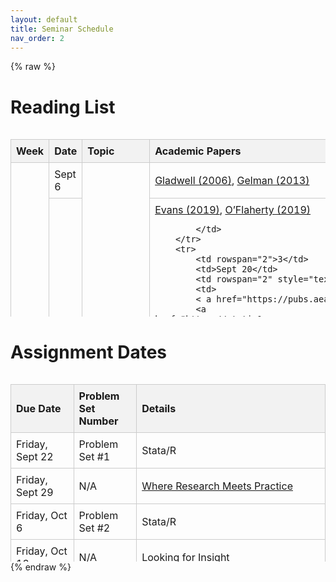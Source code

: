 ```yaml
---
layout: default
title: Seminar Schedule
nav_order: 2
---
```

{% raw %}
<style>
  table {
    width: 100%;
    border-collapse: collapse;
  }
  th, td {
    padding: 8px;
    text-align: left;
    border: 1px solid #ccc;
  }
  th {
    background-color: #f2f2f2;
    font-weight: bold;
    position: sticky;
    top: 0;
  }
</style>

<h1>Reading List</h1>
<div style="height: 300px; overflow: auto;">
  <table>
    <thead>
      <tr>
        <th style="width: 20%;">Week</th>
        <th style="width: 20%;">Date</th>
        <th style="width: 30%;">Topic</th>
        <th style="width: 30%;">Academic Papers</th>
      </tr>
    </thead>
    <tbody>
        <tr>
            <td rowspan="2">1</td>
            <td>Sept 6</td>
            <td rowspan="2" style="text-align: center;">Introduction</td>
            <td><a href="http://www.stat.columbia.edu/~gelman/research/unpublished/reversecausal_13oct05.pdf">Gladwell (2006)</a>, 
            <a href="https://www.newyorker.com/magazine/2006/02/13/million-dollar-murray">Gelman (2013)</a>
            </td>
        </tr>
        <tr>
            <td>Sept 11</td>
            <td>
            <a href="https://www.nber.org/papers/w26232">Evans (2019)</a>,
            <a href="https://econ.columbia.edu/working-paper/homelessness-research-a-guide-for-economists-and-friends/">O’Flaherty (2019)</a>
            
            </td>
        </tr>
        <tr>
            <td rowspan="2">3</td>
            <td>Sept 20</td>
            <td rowspan="2" style="text-align: center;"> Zoning</td>
            <td>
            < a href="https://pubs.aeaweb.org/doi/pdfplus/10.1257/jep.32.1.59"> Metcalfe 2018 </a>,
            <a href="https://static1.squarespace.com/static/6160e89a75cba2217fc14866/t/61a3f4ea1898562e22cf38d8/1638135020614/Jaehee_Song_JMP_share.pdf">Song (2021)</a>,
            <a href="https://www.nber.org/papers/w29440">Anagol (2021)</a>
            </td>
        </tr>
        <tr>
            <td>Sept 25</td>
            <td>
            <a href="https://www.urban.org/research/publication/land-use-reforms-and-housing-costs">Saiz (2010)</a>,
            <a href="https://www.urban.org/research/publication/land-use-reforms-and-housing-costs">Stacy (2023)</a>
            </td>
        </tr>
        <tr>
            <td rowspan="2">4</td>
            <td>Sept 27</td>
            <td rowspan="2" style="text-align: center;"> Homelessness Prevention</td>
            <td>
            <a href="https://github.com/dphill12/Papers-by-David-C-Phillips/blob/main/SCC_homelessness_prevention.pdf">Phillips (2023)</a>,
            <a href="https://pubmed.ncbi.nlm.nih.gov/27516600">Evans (2016)</a>
            </td>
        </tr>
        <tr>
            <td>Oct 2</td>
            <td><a href="https://github.com/dphill12/Papers-by-David-C-Phillips/blob/main/Phillips_and_Sullivan_YFHPI.pdf">Phillips (2022)</a>
            <a href="https://siepr.stanford.edu/publications/working-paper/homeless-programs-and-social-insurance">Popov (2016)</a></td>
        </tr>

        <tr>
            <td rowspan="2">4</td>
            <td>Sept 27</td>
            <td rowspan="2" style="text-align: center;"> Exiting Homelessness</td>
            <td>
            <a href="https://www.iza.org/publications/dp/8495/a-journey-home-what-drives-how-long-people-are-homeless">Cobb-Clark (2014)</a>
            </td>
        </tr>
        <tr>
            <td>Oct 2</td>
            <td>
            </td>
        </tr>

   

        <tr>
            <td rowspan="2">5</td>
            <td>Oct 4</td>
            <td rowspan="2" style="text-align: center;"> Rental Control & Vouchers</td>
            <td>
            <a href="https://www.aeaweb.org/articles?id=10.1257/000282803769206188">Glaeser (2003)</a>,
            <a href="https://drive.google.com/file/d/1TQb5a6OGW3o951jYGcrV1xZ0nEIFYqST/view">Diamond (2019)</a>
            </td>
        </tr>
        <tr>
            <td>Oct 11</td>
            <td>
             <a href="https://www.huduser.gov/publications/pdf/hsgvouchers_1_2011.pdf">Mills (2006)</a>
             </td>
        </tr>

        <tr>
            <td rowspan="2">6</td>
            <td>Oct 16</td>
            <td rowspan="2" style="text-align: center;"> Evictions</td>
            <td>
            <a href="https://scholar.harvard.edu/files/mdesmond/files/desmondkimbro.evictions.fallout.sf2015_2.pdf">Desmond (2015)</a>,
            <a href="https://robcollinson.github.io/RobWebsite/Evictions_CHI_NYC.pdf">Collinson 2022</a>
            </td>
        </tr>
        <tr>
            <td>Oct 18</td>
           <td>
            <a href="https://boazabramson.github.io/assets/evictions_abramson.pdf">Abramson (2023)</a>,
            <a href="https://www.kansascityfed.org/research/research-working-papers/equilibrium-evictions/">Corbae (2023)</a>
            </td>
        </tr>
        <tr>
            <td rowspan="2">6</td>
            <td>Oct 16</td>
            <td rowspan="2" style="text-align: center;"> Right to Counsel</td>
            <td>
            <a href="https://www.nber.org/system/files/working_papers/w29836/w29836.pdf">Cassidy (2022)</a>, 
            <a href="https://www.jstor.org/stable/23414787">Greiner (2013)</a>
            </td>
        </tr>
        <tr>
            <td>Oct 18</td>
            <td><a href="https://pharringtonp19.github.io/research/">Power (2023)</a>, 
            <a href="https://www.nber.org/conferences/si-2023-real-estate">Collinson (2023)</a>
        </td>
        </tr>
        <tr>
            <td rowspan="2">7</td>
            <td>Oct 23</td>
            <td rowspan="2" style="text-align: center;"> Neighborhoods</td>
            <td>
            <a href="https://www.aeaweb.org/articles?id=10.1257/aer.20150572">Chetty (2016)</a>,
            <a href="https://www.aeaweb.org/articles?id=10.1257/aer.20161352">Chyn (2018)</a>
            </td>
        </tr>
        <tr>
            <td>Oct 25</td>
            <td><a href="https://www.aeaweb.org/articles?id=10.1257/aer.20150572">Chetty (2016)</a></td>
        </tr>
        <tr>
            <td rowspan="2">8</td>
            <td>Oct 30</td>
            <td rowspan="2" style="text-align: center;"> Low-income Housing</td>
            <td>
            <a href="https://www.journals.uchicago.edu/doi/abs/10.1086/701354">McQuade (2019)</a>,
            <a href="https://higginsbrian.github.io/research/Higgins_JMP_RacialSegmentation.pdf">Arnosti (2019)</a>
            </td>
        </tr>
        <tr>
            <td>Nov 1</td>
            <td><a href="https://www.ncbi.nlm.nih.gov/pmc/articles/PMC3824966/">Baum-Snow (2009)</a>, 
            <a href="https://papers.ssrn.com/sol3/papers.cfm?abstract_id=3265918">Favilukis (2017)</a></td>
            
        </tr>

        <tr>
            <td rowspan="2">9</td>
            <td>Nov 6</td>
            <td rowspan="2" style="text-align: center;"> Discrimination</td>
            <td>
            <a href="https://www.dropbox.com/s/8s9zvd39wk7gzjp/kermani_wong_returns.pdf?dl=0">Kermani (2022)</a>,
            <a href="https://higginsbrian.github.io/research/Higgins_JMP_RacialSegmentation.pdf">Higgins (2023)</a>
            </td>
        </tr>
        <tr>
            <td>Nov 8</td>
            <td><a href="https://github.com/dphill12/Papers-by-David-C-Phillips/blob/main/section%208%20discrimination.pdf">Phillips (2016)</a></td>
        </tr>

        <tr>
            <td rowspan="2">10</td>
            <td>Nov 13</td>
            <td rowspan="2" style="text-align: center;"> Data & NLP</td>
            <td>
            <a href="https://www.nber.org/papers/w28861">Meyer (2021)</a>,
            <a href="https://github.com/dphill12/Papers-by-David-C-Phillips/blob/main/measuring%20housing%20stability%20with%20consumer%20reference%20data%20-%20Dec19.pdf">Phillips (2019)</a>
            </td>
        </tr>
        <tr>
            <td>Nov 15</td>
            <td><a href="https://www.nber.org/papers/w30163">Meyer (2022)</a></td>
        </tr>

        <tr>
            <td rowspan="2">11</td>
            <td>Nov 20</td>
            <td rowspan="2" style="text-align: center;"> Drug Policy</td>
            <td>
            <a href="https://www.nber.org/papers/w28861">Meyer (2021)</a>,
            <a href="https://github.com/dphill12/Papers-by-David-C-Phillips/blob/main/measuring%20housing%20stability%20with%20consumer%20reference%20data%20-%20Dec19.pdf">Phillips (2019)</a>
            </td>
        </tr>
        <tr>
            <td>Nov 22</td>
            <td><a href="https://www.nber.org/papers/w30163">Meyer (2022)</a></td>
        </tr>

        <!-- Add more rows as needed, replacing the placeholder text with the actual details -->
    </tbody>


</table>
</div>
<h1>Assignment Dates</h1>
<div style="height: 300px; overflow: auto;">
  <table>
    <thead>
      <tr>
        <th style="width: 20%;">Due Date</th>
        <th style="width: 20%;">Problem Set Number</th>
        <th style="width: 60%;">Details</th>
      </tr>
    </thead>
    <tbody>
      <tr>
        <td>Friday, Sept 22</td>
        <td>Problem Set #1</td>
        <td>Stata/R</td>
      </tr>
      <tr>
        <td>Friday, Sept 29</td>
        <td>N/A</td>
        <td><a href="https://pharringtonp19.github.io/housing-and-homelessness/assignments.html#where-research-meets-practice">Where Research Meets Practice</a></td>
      </tr>
      <tr>
        <td>Friday, Oct 6</td>
        <td>Problem Set #2</td>
        <td>Stata/R</td>
      </tr>
      <tr>
        <td>Friday, Oct 13</td>
        <td>N/A</td>
        <td><a href="https://pharringtonp19.github.io/housing-and-homelessness/assignments.html#looking-for-insight">Looking for Insight</a></td>
      </tr>
      <tr>
        <td>Friday, Oct 20</td>
        <td>Problem Set #3</td>
        <td>Stata/R</td>
      </tr>
      <tr>
        <td>Friday, Oct 27</td>
        <td>N/A</td>
        <td><a href="https://pharringtonp19.github.io/housing-and-homelessness/assignments.html#looking-for-insight">Asking for Data</a></td>
      </tr>
      <tr>
        <td>Friday, Nov 3</td>
        <td>Problem Set #4</td>
        <td>Stata/R</td>
      </tr>
      <tr>
        <td>Friday, Nov 10</td>
        <td>N/A</td>
        <td><a href="https://pharringtonp19.github.io/housing-and-homelessness/assignments.html#referee-report">Referee Report</a></td>
      </tr>
      <tr>
        <td>Friday, Nov 17</td>
        <td>N/A</td>
        <td><a href="https://pharringtonp19.github.io/housing-and-homelessness/assignments.html#how-it-was-made">How It Was Made</a></td>
      </tr>
    </tbody>
  </table>
</div>
{% endraw %}

<!-- ### **Problem Sets**
- Friday Sept 22: Stata/R Problem Set # 1 Due 
- Friday Sept 29: [Where Research Meets Practice](https://pharringtonp19.github.io/housing-and-homelessness/assignments.html#where-research-meets-practice)
- Friday Oct  6: Stata/R Problem Set # 2 Due 
- Friday Oct 13: [Looking for Insight](https://pharringtonp19.github.io/housing-and-homelessness/assignments.html#looking-for-insight)
- Friday Oct  20: Stata/R Problem Set # 3 Due 
- Friday Oct 27: [Asking for Data](https://pharringtonp19.github.io/housing-and-homelessness/assignments.html#looking-for-insight)
- Friday Nov  3: Stata/R Problem Set # 4 Due
- Friday Nov 10: [Referee Report](https://pharringtonp19.github.io/housing-and-homelessness/assignments.html#referee-report)
- Friday Nov 17: [How It Was Made](https://pharringtonp19.github.io/housing-and-homelessness/assignments.html#how-it-was-made) -->